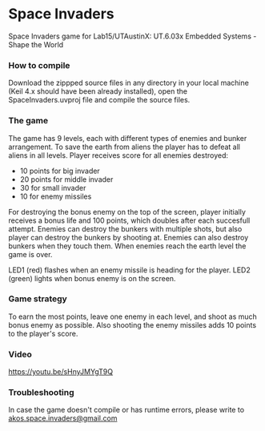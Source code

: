 # Space Invaders

Space Invaders game for Lab15/UTAustinX: UT.6.03x Embedded Systems -  Shape the World

### How to compile

Download the zippped source files in any directory in your local machine (Keil 4.x should have been already installed), open the SpaceInvaders.uvproj file and compile the source files.

### The game

The game has 9 levels, each with different types of enemies and bunker arrangement. To save the earth from aliens the player has to defeat all aliens in all levels. Player receives score for all enemies destroyed:
- 10 points for big invader 
- 20 points for middle invader 
- 30 for small invader
- 10 for enemy missiles

For destroying the bonus enemy on the top of the screen, player initially receives a bonus life and 100 points, which doubles after each succesfull attempt. Enemies can destroy the bunkers with multiple shots, but also player can destroy the bunkers by shooting at.
Enemies can also destroy bunkers when they touch them. When enemies reach the earth level the game is over. 

LED1 (red) flashes when an enemy missile is heading for the player. LED2 (green) lights when bonus enemy is on the screen.

### Game strategy

To earn the most points, leave one enemy in each level, and shoot as much bonus enemy as possible. Also shooting the enemy missiles adds 10 points to the player's score.

### Video

https://youtu.be/sHnyJMYgT9Q

### Troubleshooting

In case the game doesn't compile or has runtime errors, please write to akos.space.invaders@gmail.com
